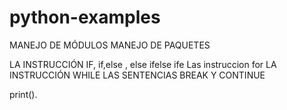 # python-examples

MANEJO DE MÓDULOS
MANEJO DE PAQUETES

LA INSTRUCCIÓN IF, if,else , else ifelse ife
Las instruccion for
LA INSTRUCCIÓN WHILE
LAS SENTENCIAS BREAK Y CONTINUE

 print().